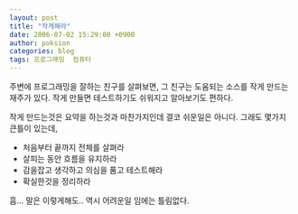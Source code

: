 ```yaml
---
layout: post
title: "작게해라"
date: 2006-07-02 15:29:00 +0900
author: poksion
categories: blog
tags: 프로그래밍  컴퓨터
---
```


주변에 프로그래밍을 잘하는 친구를 살펴보면, 그 친구는 도움되는 소스를 작게 만드는 재주가 있다. 작게 만들면 테스트하기도 쉬워지고 알아보기도 편하다.

작게 만드는것은 요약을 하는것과 마찬가지인데 결코 쉬운일은 아니다. 그래도 몇가지 큰틀이 있는데,

 * 처음부터 끝까지 전체를 살펴라
 * 살피는 동안 흐름을 유지하라
 * 감을잡고 생각하고 의심을 품고 테스트해라
 * 확실한것을 정리하라

흠... 말은 이렇게해도.. 역시 어려운일 임에는 틀림없다.

